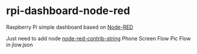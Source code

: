 # rpi-dashboard-node-red
Raspberry Pi simple dashboard based on [Node-RED](https://nodered.org/)

Just need to add node [node-red-contrib-string](https://flows.nodered.org/node/node-red-contrib-string)
Phone Screen
Flow Pic
Flow in 
jlow.json

